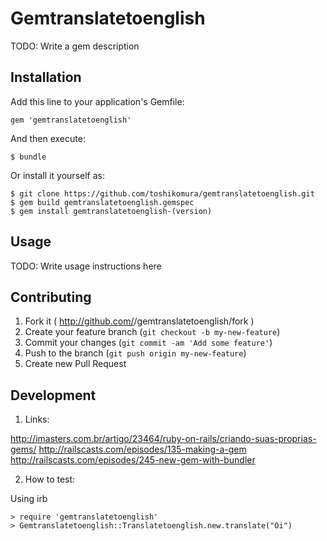 # Gemtranslatetoenglish

TODO: Write a gem description

## Installation

Add this line to your application's Gemfile:

    gem 'gemtranslatetoenglish'

And then execute:

    $ bundle

Or install it yourself as:

    $ git clone https://github.com/toshikomura/gemtranslatetoenglish.git
    $ gem build gemtranslatetoenglish.gemspec
    $ gem install gemtranslatetoenglish-(version)

## Usage

TODO: Write usage instructions here

## Contributing

1. Fork it ( http://github.com/<my-github-username>/gemtranslatetoenglish/fork )
2. Create your feature branch (`git checkout -b my-new-feature`)
3. Commit your changes (`git commit -am 'Add some feature'`)
4. Push to the branch (`git push origin my-new-feature`)
5. Create new Pull Request

## Development

1. Links:

http://imasters.com.br/artigo/23464/ruby-on-rails/criando-suas-proprias-gems/
http://railscasts.com/episodes/135-making-a-gem
http://railscasts.com/episodes/245-new-gem-with-bundler

2. How to test:

Using irb

    > require 'gemtranslatetoenglish'
    > Gemtranslatetoenglish::Translatetoenglish.new.translate("Oi")
